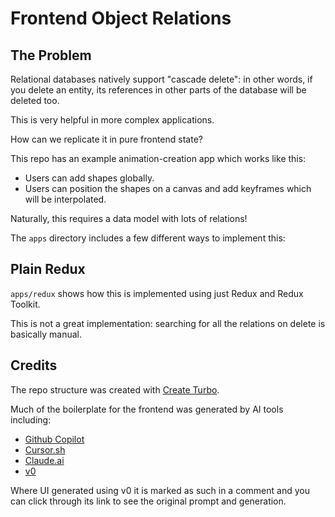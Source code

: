 # Frontend Object Relations

## The Problem

Relational databases natively support "cascade delete": in other words, if you delete an entity, its references in other parts of the database will be deleted too.

This is very helpful in more complex applications.

How can we replicate it in pure frontend state?

This repo has an example animation-creation app which works like this:

- Users can add shapes globally.
- Users can position the shapes on a canvas and add keyframes which will be interpolated.

Naturally, this requires a data model with lots of relations!

The `apps` directory includes a few different ways to implement this:

## Plain Redux

`apps/redux` shows how this is implemented using just Redux and Redux Toolkit.

This is not a great implementation: searching for all the relations on delete is basically manual.

## Credits

The repo structure was created with [Create Turbo](https://turbo.build/repo/docs/getting-started/create-new).

Much of the boilerplate for the frontend was generated by AI tools including:

- [Github Copilot](https://github.com/features/copilot)
- [Cursor.sh](https://cursor.sh/)
- [Claude.ai](https://claude.ai/)
- [v0](https://v0.dev)

Where UI generated using v0 it is marked as such in a comment and you can click through its link to see the original prompt and generation.
